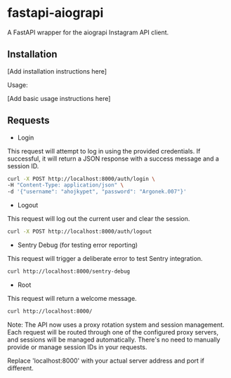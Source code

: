 # fastapi-aiograpi

A FastAPI wrapper for the aiograpi Instagram API client.

## Installation

[Add installation instructions here]

Usage:

[Add basic usage instructions here]

## Requests

* Login

This request will attempt to log in using the provided credentials. If successful, it will return a JSON response with a success message and a session ID.

```sh
curl -X POST http://localhost:8000/auth/login \
-H "Content-Type: application/json" \
-d '{"username": "ahojkypet", "password": "Argonek.007"}'
```

* Logout

This request will log out the current user and clear the session.

```sh
curl -X POST http://localhost:8000/auth/logout
```

* Sentry Debug (for testing error reporting)

This request will trigger a deliberate error to test Sentry integration.

```sh
curl http://localhost:8000/sentry-debug
```

* Root

This request will return a welcome message.

```sh
curl http://localhost:8000/
```

Note: The API now uses a proxy rotation system and session management. Each request will be routed through one of the configured proxy servers, and sessions will be managed automatically. There's no need to manually provide or manage session IDs in your requests.

Replace 'localhost:8000' with your actual server address and port if different.
